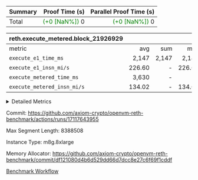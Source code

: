 | Summary | Proof Time (s) | Parallel Proof Time (s) |
|:---|---:|---:|
| Total | <span style='color: green'>(+0 [NaN%])</span> 0 | <span style='color: green'>(+0 [NaN%])</span> 0 |


| reth.execute_metered.block_21926929 |||||
|:---|---:|---:|---:|---:|
|metric|avg|sum|max|min|
| `execute_e1_time_ms  ` |  2,147 |  2,147 |  2,147 |  2,147 |
| `execute_e1_insn_mi/s` |  226.60 | -          |  226.60 |  226.60 |
| `execute_metered_time_ms` |  3,630 | -          | -          | -          |
| `execute_metered_insn_mi/s` |  134.02 | -          |  134.02 |  134.02 |



<details>
<summary>Detailed Metrics</summary>

|  | reth-block_time_ms |
| --- |
|  | 7,344 | 

| air_name | block_number | quotient_deg | interactions | constraints |
| --- | --- | --- | --- | --- |
| AccessAdapterAir<16> | 21926929 | 2 | 5 | 12 | 
| AccessAdapterAir<2> | 21926929 | 2 | 5 | 12 | 
| AccessAdapterAir<32> | 21926929 | 2 | 5 | 12 | 
| AccessAdapterAir<4> | 21926929 | 2 | 5 | 12 | 
| AccessAdapterAir<8> | 21926929 | 2 | 5 | 12 | 
| BitwiseOperationLookupAir<8> | 21926929 | 2 | 2 | 4 | 
| KeccakVmAir | 21926929 | 2 | 321 | 4,513 | 
| MemoryMerkleAir<8> | 21926929 | 2 | 4 | 39 | 
| PersistentBoundaryAir<8> | 21926929 | 2 | 3 | 7 | 
| PhantomAir | 21926929 | 2 | 3 | 5 | 
| Poseidon2PeripheryAir<BabyBearParameters>, 1> | 21926929 | 2 | 1 | 286 | 
| ProgramAir | 21926929 | 1 | 1 | 4 | 
| RangeTupleCheckerAir<2> | 21926929 | 1 | 1 | 4 | 
| Rv32HintStoreAir | 21926929 | 2 | 18 | 28 | 
| Sha256VmAir | 21926929 | 2 | 50 | 663 | 
| VariableRangeCheckerAir | 21926929 | 1 | 1 | 4 | 
| VmAirWrapper<Rv32BaseAluAdapterAir, BaseAluCoreAir<4, 8> | 21926929 | 2 | 20 | 37 | 
| VmAirWrapper<Rv32BaseAluAdapterAir, LessThanCoreAir<4, 8> | 21926929 | 2 | 18 | 40 | 
| VmAirWrapper<Rv32BaseAluAdapterAir, ShiftCoreAir<4, 8> | 21926929 | 2 | 24 | 91 | 
| VmAirWrapper<Rv32BranchAdapterAir, BranchEqualCoreAir<4> | 21926929 | 2 | 11 | 20 | 
| VmAirWrapper<Rv32BranchAdapterAir, BranchLessThanCoreAir<4, 8> | 21926929 | 2 | 13 | 35 | 
| VmAirWrapper<Rv32CondRdWriteAdapterAir, Rv32JalLuiCoreAir> | 21926929 | 2 | 10 | 18 | 
| VmAirWrapper<Rv32HeapAdapterAir<2, 32, 32>, BaseAluCoreAir<32, 8> | 21926929 | 2 | 61 | 126 | 
| VmAirWrapper<Rv32HeapAdapterAir<2, 32, 32>, LessThanCoreAir<32, 8> | 21926929 | 2 | 31 | 129 | 
| VmAirWrapper<Rv32HeapAdapterAir<2, 32, 32>, MultiplicationCoreAir<32, 8> | 21926929 | 2 | 61 | 57 | 
| VmAirWrapper<Rv32HeapAdapterAir<2, 32, 32>, ShiftCoreAir<32, 8> | 21926929 | 2 | 79 | 2,161 | 
| VmAirWrapper<Rv32HeapBranchAdapterAir<2, 32>, BranchEqualCoreAir<32> | 21926929 | 2 | 20 | 55 | 
| VmAirWrapper<Rv32HeapBranchAdapterAir<2, 32>, BranchLessThanCoreAir<32, 8> | 21926929 | 2 | 22 | 126 | 
| VmAirWrapper<Rv32IsEqualModAdapterAir<2, 1, 32, 32>, ModularIsEqualCoreAir<32, 4, 8> | 21926929 | 2 | 25 | 225 | 
| VmAirWrapper<Rv32IsEqualModAdapterAir<2, 3, 16, 48>, ModularIsEqualCoreAir<48, 4, 8> | 21926929 | 2 | 41 | 333 | 
| VmAirWrapper<Rv32JalrAdapterAir, Rv32JalrCoreAir> | 21926929 | 2 | 16 | 20 | 
| VmAirWrapper<Rv32LoadStoreAdapterAir, LoadSignExtendCoreAir<4, 8> | 21926929 | 2 | 18 | 33 | 
| VmAirWrapper<Rv32LoadStoreAdapterAir, LoadStoreCoreAir<4> | 21926929 | 2 | 17 | 40 | 
| VmAirWrapper<Rv32MultAdapterAir, DivRemCoreAir<4, 8> | 21926929 | 2 | 25 | 84 | 
| VmAirWrapper<Rv32MultAdapterAir, MulHCoreAir<4, 8> | 21926929 | 2 | 24 | 31 | 
| VmAirWrapper<Rv32MultAdapterAir, MultiplicationCoreAir<4, 8> | 21926929 | 2 | 19 | 19 | 
| VmAirWrapper<Rv32RdWriteAdapterAir, Rv32AuipcCoreAir> | 21926929 | 2 | 12 | 14 | 
| VmAirWrapper<Rv32VecHeapAdapterAir<1, 2, 2, 32, 32>, FieldExpressionCoreAir> | 21926929 | 2 | 415 | 480 | 
| VmAirWrapper<Rv32VecHeapAdapterAir<1, 6, 6, 16, 16>, FieldExpressionCoreAir> | 21926929 | 2 | 832 | 921 | 
| VmAirWrapper<Rv32VecHeapAdapterAir<2, 1, 1, 32, 32>, FieldExpressionCoreAir> | 21926929 | 2 | 158 | 190 | 
| VmAirWrapper<Rv32VecHeapAdapterAir<2, 2, 2, 32, 32>, FieldExpressionCoreAir> | 21926929 | 2 | 428 | 457 | 
| VmAirWrapper<Rv32VecHeapAdapterAir<2, 3, 3, 16, 16>, FieldExpressionCoreAir> | 21926929 | 2 | 246 | 288 | 
| VmAirWrapper<Rv32VecHeapAdapterAir<2, 6, 6, 16, 16>, FieldExpressionCoreAir> | 21926929 | 2 | 668 | 701 | 
| VmConnectorAir | 21926929 | 2 | 5 | 11 | 

| block_number | execute_metered_time_ms | execute_e1_time_ms |
| --- | --- | --- |
| 21926929 | 3,641 | 2,438 | 

| group | block_number | execute_metered_time_ms | execute_metered_insns | execute_metered_insn_mi/s | execute_e1_time_ms | execute_e1_insns | execute_e1_insn_mi/s |
| --- | --- | --- | --- | --- | --- | --- | --- |
| reth.execute_metered.block_21926929 | 21926929 | 3,630 | 486,628,017 | 134.02 | 2,147 | 486,628,017 | 226.60 | 

</details>


Commit: https://github.com/axiom-crypto/openvm-reth-benchmark/actions/runs/17117643955

Max Segment Length: 8388508

Instance Type: m8g.8xlarge

Memory Allocator: https://github.com/axiom-crypto/openvm-reth-benchmark/commit/df121080d4b6d529dd66d7dcc8e27c6f69f1cddf

[Benchmark Workflow]()
